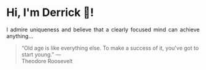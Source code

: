 # Hi, I'm Derrick 👋!
<p align="justify">I admire uniqueness and believe that a clearly focused mind can achieve anything...</p> 
<!-- #quote-start -->
<blockquote>&ldquo;Old age is like everything else. To make a success of it, you've got to start young.&rdquo; &mdash; <footer>Theodore Roosevelt</footer></blockquote>
<!-- #quote-end -->
